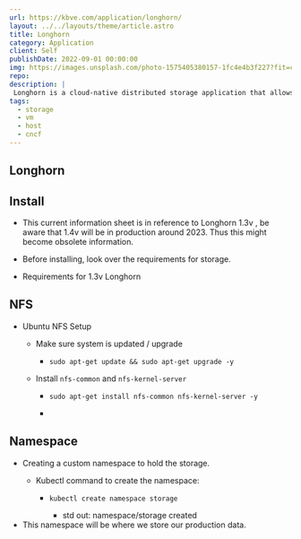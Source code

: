 ```yaml
---
url: https://kbve.com/application/longhorn/
layout: ../../layouts/theme/article.astro
title: Longhorn
category: Application
client: Self
publishDate: 2022-09-01 00:00:00
img: https://images.unsplash.com/photo-1575405380157-1fc4e4b3f227?fit=crop&w=1400&h=700&q=75
repo:
description: |
 Longhorn is a cloud-native distributed storage application that allows easy and persistent storage across the eco-system.
tags:
  - storage
  - vm
  - host
  - cncf
---
```


## Longhorn

## Install

- This current information sheet is in reference to Longhorn 1.3v , be aware that 1.4v will be in production around 2023. Thus this might become obsolete information.
- Before installing, look over the requirements for storage.

- Requirements for 1.3v Longhorn

## NFS

- Ubuntu NFS Setup
  - Make sure system is updated / upgrade

    - ```shell
      sudo apt-get update && sudo apt-get upgrade -y
      ```

  - Install `nfs-common` and `nfs-kernel-server`

    - ```shell
      sudo apt-get install nfs-common nfs-kernel-server -y
      ```

    -

## Namespace

- Creating a custom namespace to hold the storage.
  - Kubectl command to create the namespace:

    - ```shell
      kubectl create namespace storage
    
      ```

      - std out: namespace/storage created
- This namespace will be where we store our production data.

